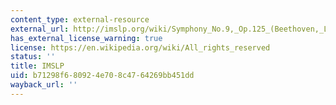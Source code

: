 ```yaml
---
content_type: external-resource
external_url: http://imslp.org/wiki/Symphony_No.9,_Op.125_(Beethoven,_Ludwig_van)
has_external_license_warning: true
license: https://en.wikipedia.org/wiki/All_rights_reserved
status: ''
title: IMSLP
uid: b71298f6-8092-4e70-8c47-64269bb451dd
wayback_url: ''
---
```

